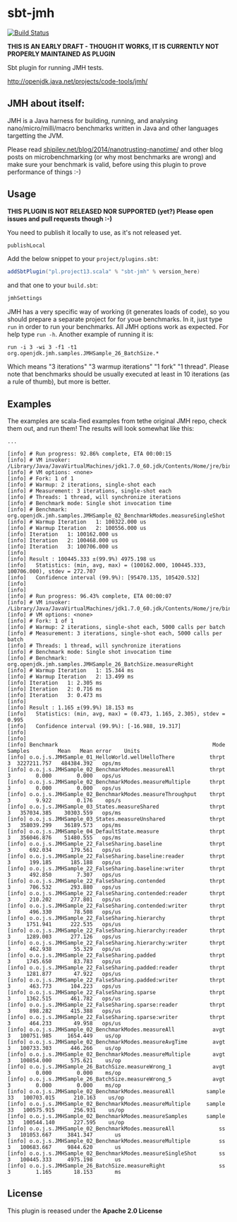 sbt-jmh
=======
[![Build Status](https://travis-ci.org/ktoso/sbt-jmh.svg?branch=master)](https://travis-ci.org/ktoso/sbt-jmh)

**THIS IS AN EARLY DRAFT - THOUGH IT WORKS, IT IS CURRENTLY NOT PROPERLY MAINTAINED AS PLUGIN**

Sbt plugin for running JMH tests.

http://openjdk.java.net/projects/code-tools/jmh/

JMH about itself:
-----------------

JMH is a Java harness for building, running, and analysing nano/micro/milli/macro benchmarks written in Java and other languages targetting the JVM.

Please read <a href="shipilev.net/blog/2014/nanotrusting-nanotime/">shipilev.net/blog/2014/nanotrusting-nanotime/</a> and other blog posts on microbenchmarking (or why most benchmarks are wrong) and make sure your benchmark is valid, before using this plugin to prove performance of things :-)

Usage
-----

**THIS PLUGIN IS NOT RELEASED NOR SUPPORTED (yet?) Please open issues and pull requests though :-)**


You need to publish it locally to use, as it's not released yet. 

```scala
publishLocal
```

Add the below snippet to your `project/plugins.sbt`:

```scala
addSbtPlugin("pl.project13.scala" % "sbt-jmh" % version_here)
```

and that one to your `build.sbt`:

```scala
jmhSettings
```

JMH has a very specific way of working (it generates loads of code), so you should prepare a separate project for for youe benchmarks. In it, just type `run` in order to run your benchmarks.
All JMH options work as expected. For help type `run -h`. Another example of running it is:

```
run -i 3 -wi 3 -f1 -t1 org.openjdk.jmh.samples.JMHSample_26_BatchSize.*
```

Which means "3 iterations" "3 warmup iterations" "1 fork" "1 thread". Please note that benchmarks should be usually executed at least in 10 iterations (as a rule of thumb), but more is better.

Examples
--------
The examples are scala-fied examples from tethe original JMH repo, check them out, and run them! The results will look somewhat like this:

```
...

[info] # Run progress: 92.86% complete, ETA 00:00:15
[info] # VM invoker: /Library/Java/JavaVirtualMachines/jdk1.7.0_60.jdk/Contents/Home/jre/bin/java
[info] # VM options: <none>
[info] # Fork: 1 of 1
[info] # Warmup: 2 iterations, single-shot each
[info] # Measurement: 3 iterations, single-shot each
[info] # Threads: 1 thread, will synchronize iterations
[info] # Benchmark mode: Single shot invocation time
[info] # Benchmark: org.openjdk.jmh.samples.JMHSample_02_BenchmarkModes.measureSingleShot
[info] # Warmup Iteration   1: 100322.000 us
[info] # Warmup Iteration   2: 100556.000 us
[info] Iteration   1: 100162.000 us
[info] Iteration   2: 100468.000 us
[info] Iteration   3: 100706.000 us
[info]
[info] Result : 100445.333 ±(99.9%) 4975.198 us
[info]   Statistics: (min, avg, max) = (100162.000, 100445.333, 100706.000), stdev = 272.707
[info]   Confidence interval (99.9%): [95470.135, 105420.532]
[info]
[info]
[info] # Run progress: 96.43% complete, ETA 00:00:07
[info] # VM invoker: /Library/Java/JavaVirtualMachines/jdk1.7.0_60.jdk/Contents/Home/jre/bin/java
[info] # VM options: <none>
[info] # Fork: 1 of 1
[info] # Warmup: 2 iterations, single-shot each, 5000 calls per batch
[info] # Measurement: 3 iterations, single-shot each, 5000 calls per batch
[info] # Threads: 1 thread, will synchronize iterations
[info] # Benchmark mode: Single shot invocation time
[info] # Benchmark: org.openjdk.jmh.samples.JMHSample_26_BatchSize.measureRight
[info] # Warmup Iteration   1: 15.344 ms
[info] # Warmup Iteration   2: 13.499 ms
[info] Iteration   1: 2.305 ms
[info] Iteration   2: 0.716 ms
[info] Iteration   3: 0.473 ms
[info]
[info] Result : 1.165 ±(99.9%) 18.153 ms
[info]   Statistics: (min, avg, max) = (0.473, 1.165, 2.305), stdev = 0.995
[info]   Confidence interval (99.9%): [-16.988, 19.317]
[info]
[info]
[info] Benchmark                                                 Mode   Samples         Mean   Mean error    Units
[info] o.o.j.s.JMHSample_01_HelloWorld.wellHelloThere           thrpt         3  3227211.757   484384.392   ops/ms
[info] o.o.j.s.JMHSample_02_BenchmarkModes.measureAll           thrpt         3        0.000        0.000   ops/us
[info] o.o.j.s.JMHSample_02_BenchmarkModes.measureMultiple      thrpt         3        0.000        0.000   ops/us
[info] o.o.j.s.JMHSample_02_BenchmarkModes.measureThroughput    thrpt         3        9.922        0.176    ops/s
[info] o.o.j.s.JMHSample_03_States.measureShared                thrpt         3   357034.385    30303.559   ops/ms
[info] o.o.j.s.JMHSample_03_States.measureUnshared              thrpt         3   358039.299    36189.573   ops/ms
[info] o.o.j.s.JMHSample_04_DefaultState.measure                thrpt         3   356046.876    51480.555   ops/ms
[info] o.o.j.s.JMHSample_22_FalseSharing.baseline               thrpt         3      692.034      179.561   ops/us
[info] o.o.j.s.JMHSample_22_FalseSharing.baseline:reader        thrpt         3      199.185      185.188   ops/us
[info] o.o.j.s.JMHSample_22_FalseSharing.baseline:writer        thrpt         3      492.850        7.307   ops/us
[info] o.o.j.s.JMHSample_22_FalseSharing.contended              thrpt         3      706.532      293.880   ops/us
[info] o.o.j.s.JMHSample_22_FalseSharing.contended:reader       thrpt         3      210.202      277.801   ops/us
[info] o.o.j.s.JMHSample_22_FalseSharing.contended:writer       thrpt         3      496.330       78.508   ops/us
[info] o.o.j.s.JMHSample_22_FalseSharing.hierarchy              thrpt         3     1751.941      222.535   ops/us
[info] o.o.j.s.JMHSample_22_FalseSharing.hierarchy:reader       thrpt         3     1289.003      277.126   ops/us
[info] o.o.j.s.JMHSample_22_FalseSharing.hierarchy:writer       thrpt         3      462.938       55.329   ops/us
[info] o.o.j.s.JMHSample_22_FalseSharing.padded                 thrpt         3     1745.650       83.783   ops/us
[info] o.o.j.s.JMHSample_22_FalseSharing.padded:reader          thrpt         3     1281.877       47.922   ops/us
[info] o.o.j.s.JMHSample_22_FalseSharing.padded:writer          thrpt         3      463.773      104.223   ops/us
[info] o.o.j.s.JMHSample_22_FalseSharing.sparse                 thrpt         3     1362.515      461.782   ops/us
[info] o.o.j.s.JMHSample_22_FalseSharing.sparse:reader          thrpt         3      898.282      415.388   ops/us
[info] o.o.j.s.JMHSample_22_FalseSharing.sparse:writer          thrpt         3      464.233       49.958   ops/us
[info] o.o.j.s.JMHSample_02_BenchmarkModes.measureAll            avgt         3   100751.985     1654.449    us/op
[info] o.o.j.s.JMHSample_02_BenchmarkModes.measureAvgTime        avgt         3   100733.303      446.266    us/op
[info] o.o.j.s.JMHSample_02_BenchmarkModes.measureMultiple       avgt         3   100854.000      575.621    us/op
[info] o.o.j.s.JMHSample_26_BatchSize.measureWrong_1             avgt         3        0.000        0.000    ms/op
[info] o.o.j.s.JMHSample_26_BatchSize.measureWrong_5             avgt         3        0.000        0.000    ms/op
[info] o.o.j.s.JMHSample_02_BenchmarkModes.measureAll          sample        33   100703.015      210.163    us/op
[info] o.o.j.s.JMHSample_02_BenchmarkModes.measureMultiple     sample        33   100575.915      256.931    us/op
[info] o.o.j.s.JMHSample_02_BenchmarkModes.measureSamples      sample        33   100544.140      227.595    us/op
[info] o.o.j.s.JMHSample_02_BenchmarkModes.measureAll              ss         3   101053.667     3841.347       us
[info] o.o.j.s.JMHSample_02_BenchmarkModes.measureMultiple         ss         3   100683.667     9844.620       us
[info] o.o.j.s.JMHSample_02_BenchmarkModes.measureSingleShot       ss         3   100445.333     4975.198       us
[info] o.o.j.s.JMHSample_26_BatchSize.measureRight                 ss         3        1.165       18.153       ms
```

License
-------

This plugin is reeased under the **Apache 2.0 License**
